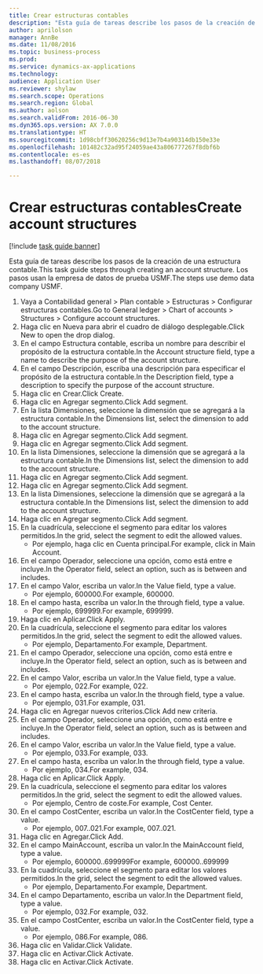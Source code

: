```yaml
--- 
title: Crear estructuras contables
description: "Esta guía de tareas describe los pasos de la creación de una estructura contable."
author: aprilolson
manager: AnnBe
ms.date: 11/08/2016
ms.topic: business-process
ms.prod: 
ms.service: dynamics-ax-applications
ms.technology: 
audience: Application User
ms.reviewer: shylaw
ms.search.scope: Operations
ms.search.region: Global
ms.author: aolson
ms.search.validFrom: 2016-06-30
ms.dyn365.ops.version: AX 7.0.0
ms.translationtype: HT
ms.sourcegitcommit: 1d98cbff30620256c9d13e7b4a90314db150e33e
ms.openlocfilehash: 101482c32ad95f24059ae43a806777267f8dbf6b
ms.contentlocale: es-es
ms.lasthandoff: 08/07/2018

---
```

# <a name="create-account-structures"></a><span data-ttu-id="5c78e-103">Crear estructuras contables</span><span class="sxs-lookup"><span data-stu-id="5c78e-103">Create account structures</span></span>

[!include [task guide banner](../../includes/task-guide-banner.md)]

<span data-ttu-id="5c78e-104">Esta guía de tareas describe los pasos de la creación de una estructura contable.</span><span class="sxs-lookup"><span data-stu-id="5c78e-104">This task guide steps through creating an account structure.</span></span> <span data-ttu-id="5c78e-105">Los pasos usan la empresa de datos de prueba USMF.</span><span class="sxs-lookup"><span data-stu-id="5c78e-105">The steps use demo data company USMF.</span></span>

1. <span data-ttu-id="5c78e-106">Vaya a Contabilidad general > Plan contable > Estructuras > Configurar estructuras contables.</span><span class="sxs-lookup"><span data-stu-id="5c78e-106">Go to General ledger > Chart of accounts > Structures > Configure account structures.</span></span>
2. <span data-ttu-id="5c78e-107">Haga clic en Nueva para abrir el cuadro de diálogo desplegable.</span><span class="sxs-lookup"><span data-stu-id="5c78e-107">Click New to open the drop dialog.</span></span>
3. <span data-ttu-id="5c78e-108">En el campo Estructura contable, escriba un nombre para describir el propósito de la estructura contable.</span><span class="sxs-lookup"><span data-stu-id="5c78e-108">In the Account structure field, type a name to describe the purpose of the account structure.</span></span>
4. <span data-ttu-id="5c78e-109">En el campo Descripción, escriba una descripción para especificar el propósito de la estructura contable.</span><span class="sxs-lookup"><span data-stu-id="5c78e-109">In the Description field, type a description to specify the purpose of the account structure.</span></span>
5. <span data-ttu-id="5c78e-110">Haga clic en Crear.</span><span class="sxs-lookup"><span data-stu-id="5c78e-110">Click Create.</span></span>
6. <span data-ttu-id="5c78e-111">Haga clic en Agregar segmento.</span><span class="sxs-lookup"><span data-stu-id="5c78e-111">Click Add segment.</span></span>
7. <span data-ttu-id="5c78e-112">En la lista Dimensiones, seleccione la dimensión que se agregará a la estructura contable.</span><span class="sxs-lookup"><span data-stu-id="5c78e-112">In the Dimensions list, select the dimension to add to the account structure.</span></span>
8. <span data-ttu-id="5c78e-113">Haga clic en Agregar segmento.</span><span class="sxs-lookup"><span data-stu-id="5c78e-113">Click Add segment.</span></span>
9. <span data-ttu-id="5c78e-114">Haga clic en Agregar segmento.</span><span class="sxs-lookup"><span data-stu-id="5c78e-114">Click Add segment.</span></span>
10. <span data-ttu-id="5c78e-115">En la lista Dimensiones, seleccione la dimensión que se agregará a la estructura contable.</span><span class="sxs-lookup"><span data-stu-id="5c78e-115">In the Dimensions list, select the dimension to add to the account structure.</span></span>
11. <span data-ttu-id="5c78e-116">Haga clic en Agregar segmento.</span><span class="sxs-lookup"><span data-stu-id="5c78e-116">Click Add segment.</span></span>
12. <span data-ttu-id="5c78e-117">Haga clic en Agregar segmento.</span><span class="sxs-lookup"><span data-stu-id="5c78e-117">Click Add segment.</span></span>
13. <span data-ttu-id="5c78e-118">En la lista Dimensiones, seleccione la dimensión que se agregará a la estructura contable.</span><span class="sxs-lookup"><span data-stu-id="5c78e-118">In the Dimensions list, select the dimension to add to the account structure.</span></span>
14. <span data-ttu-id="5c78e-119">Haga clic en Agregar segmento.</span><span class="sxs-lookup"><span data-stu-id="5c78e-119">Click Add segment.</span></span>
15. <span data-ttu-id="5c78e-120">En la cuadrícula, seleccione el segmento para editar los valores permitidos.</span><span class="sxs-lookup"><span data-stu-id="5c78e-120">In the grid, select the segment to edit the allowed values.</span></span>
    * <span data-ttu-id="5c78e-121">Por ejemplo, haga clic en Cuenta principal.</span><span class="sxs-lookup"><span data-stu-id="5c78e-121">For example, click in Main Account.</span></span>  
16. <span data-ttu-id="5c78e-122">En el campo Operador, seleccione una opción, como está entre e incluye.</span><span class="sxs-lookup"><span data-stu-id="5c78e-122">In the Operator field, select an option, such as is between and includes.</span></span>
17. <span data-ttu-id="5c78e-123">En el campo Valor, escriba un valor.</span><span class="sxs-lookup"><span data-stu-id="5c78e-123">In the Value field, type a value.</span></span>
    * <span data-ttu-id="5c78e-124">Por ejemplo, 600000.</span><span class="sxs-lookup"><span data-stu-id="5c78e-124">For example, 600000.</span></span>  
18. <span data-ttu-id="5c78e-125">En el campo hasta, escriba un valor.</span><span class="sxs-lookup"><span data-stu-id="5c78e-125">In the through field, type a value.</span></span>
    * <span data-ttu-id="5c78e-126">Por ejemplo, 699999.</span><span class="sxs-lookup"><span data-stu-id="5c78e-126">For example, 699999.</span></span>  
19. <span data-ttu-id="5c78e-127">Haga clic en Aplicar.</span><span class="sxs-lookup"><span data-stu-id="5c78e-127">Click Apply.</span></span>
20. <span data-ttu-id="5c78e-128">En la cuadrícula, seleccione el segmento para editar los valores permitidos.</span><span class="sxs-lookup"><span data-stu-id="5c78e-128">In the grid, select the segment to edit the allowed values.</span></span>
    * <span data-ttu-id="5c78e-129">Por ejemplo, Departamento.</span><span class="sxs-lookup"><span data-stu-id="5c78e-129">For example, Department.</span></span>  
21. <span data-ttu-id="5c78e-130">En el campo Operador, seleccione una opción, como está entre e incluye.</span><span class="sxs-lookup"><span data-stu-id="5c78e-130">In the Operator field, select an option, such as is between and includes.</span></span>
22. <span data-ttu-id="5c78e-131">En el campo Valor, escriba un valor.</span><span class="sxs-lookup"><span data-stu-id="5c78e-131">In the Value field, type a value.</span></span>
    * <span data-ttu-id="5c78e-132">Por ejemplo, 022.</span><span class="sxs-lookup"><span data-stu-id="5c78e-132">For example, 022.</span></span>  
23. <span data-ttu-id="5c78e-133">En el campo hasta, escriba un valor.</span><span class="sxs-lookup"><span data-stu-id="5c78e-133">In the through field, type a value.</span></span>
    * <span data-ttu-id="5c78e-134">Por ejemplo, 031.</span><span class="sxs-lookup"><span data-stu-id="5c78e-134">For example, 031.</span></span>  
24. <span data-ttu-id="5c78e-135">Haga clic en Agregar nuevos criterios.</span><span class="sxs-lookup"><span data-stu-id="5c78e-135">Click Add new criteria.</span></span>
25. <span data-ttu-id="5c78e-136">En el campo Operador, seleccione una opción, como está entre e incluye.</span><span class="sxs-lookup"><span data-stu-id="5c78e-136">In the Operator field, select an option, such as is between and includes.</span></span>
26. <span data-ttu-id="5c78e-137">En el campo Valor, escriba un valor.</span><span class="sxs-lookup"><span data-stu-id="5c78e-137">In the Value field, type a value.</span></span>
    * <span data-ttu-id="5c78e-138">Por ejemplo, 033.</span><span class="sxs-lookup"><span data-stu-id="5c78e-138">For example, 033.</span></span>  
27. <span data-ttu-id="5c78e-139">En el campo hasta, escriba un valor.</span><span class="sxs-lookup"><span data-stu-id="5c78e-139">In the through field, type a value.</span></span>
    * <span data-ttu-id="5c78e-140">Por ejemplo, 034.</span><span class="sxs-lookup"><span data-stu-id="5c78e-140">For example, 034.</span></span>  
28. <span data-ttu-id="5c78e-141">Haga clic en Aplicar.</span><span class="sxs-lookup"><span data-stu-id="5c78e-141">Click Apply.</span></span>
29. <span data-ttu-id="5c78e-142">En la cuadrícula, seleccione el segmento para editar los valores permitidos.</span><span class="sxs-lookup"><span data-stu-id="5c78e-142">In the grid, select the segment to edit the allowed values.</span></span>
    * <span data-ttu-id="5c78e-143">Por ejemplo, Centro de coste.</span><span class="sxs-lookup"><span data-stu-id="5c78e-143">For example, Cost Center.</span></span>  
30. <span data-ttu-id="5c78e-144">En el campo CostCenter, escriba un valor.</span><span class="sxs-lookup"><span data-stu-id="5c78e-144">In the CostCenter field, type a value.</span></span>
    * <span data-ttu-id="5c78e-145">Por ejemplo, 007..021.</span><span class="sxs-lookup"><span data-stu-id="5c78e-145">For example, 007..021.</span></span>  
31. <span data-ttu-id="5c78e-146">Haga clic en Agregar.</span><span class="sxs-lookup"><span data-stu-id="5c78e-146">Click Add.</span></span>
32. <span data-ttu-id="5c78e-147">En el campo MainAccount, escriba un valor.</span><span class="sxs-lookup"><span data-stu-id="5c78e-147">In the MainAccount field, type a value.</span></span>
    * <span data-ttu-id="5c78e-148">Por ejemplo, 600000..699999</span><span class="sxs-lookup"><span data-stu-id="5c78e-148">For example, 600000..699999</span></span>  
33. <span data-ttu-id="5c78e-149">En la cuadrícula, seleccione el segmento para editar los valores permitidos.</span><span class="sxs-lookup"><span data-stu-id="5c78e-149">In the grid, select the segment to edit the allowed values.</span></span>
    * <span data-ttu-id="5c78e-150">Por ejemplo, Departamento.</span><span class="sxs-lookup"><span data-stu-id="5c78e-150">For example, Department.</span></span>  
34. <span data-ttu-id="5c78e-151">En el campo Departamento, escriba un valor.</span><span class="sxs-lookup"><span data-stu-id="5c78e-151">In the Department field, type a value.</span></span>
    * <span data-ttu-id="5c78e-152">Por ejemplo, 032.</span><span class="sxs-lookup"><span data-stu-id="5c78e-152">For example, 032.</span></span>  
35. <span data-ttu-id="5c78e-153">En el campo CostCenter, escriba un valor.</span><span class="sxs-lookup"><span data-stu-id="5c78e-153">In the CostCenter field, type a value.</span></span>
    * <span data-ttu-id="5c78e-154">Por ejemplo, 086.</span><span class="sxs-lookup"><span data-stu-id="5c78e-154">For example, 086.</span></span>  
36. <span data-ttu-id="5c78e-155">Haga clic en Validar.</span><span class="sxs-lookup"><span data-stu-id="5c78e-155">Click Validate.</span></span>
37. <span data-ttu-id="5c78e-156">Haga clic en Activar.</span><span class="sxs-lookup"><span data-stu-id="5c78e-156">Click Activate.</span></span>
38. <span data-ttu-id="5c78e-157">Haga clic en Activar.</span><span class="sxs-lookup"><span data-stu-id="5c78e-157">Click Activate.</span></span>


